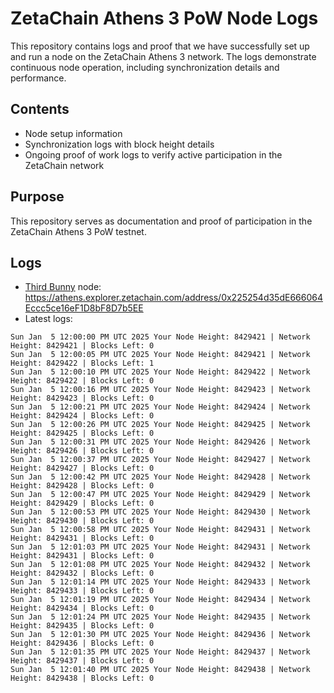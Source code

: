 # ZetaChain Athens 3 PoW Node Logs
This repository contains logs and proof that we have successfully set up and run a node on the ZetaChain Athens 3 network. The logs demonstrate continuous node operation, including synchronization details and performance.

## Contents
- Node setup information
- Synchronization logs with block height details
- Ongoing proof of work logs to verify active participation in the ZetaChain network

## Purpose
This repository serves as documentation and proof of participation in the ZetaChain Athens 3 PoW testnet.

## Logs

- [Third Bunny](https://thirdbunny.xyz/) node: https://athens.explorer.zetachain.com/address/0x225254d35dE666064Eccc5ce16eF1D8bF8D7b5EE
- Latest logs:
```
Sun Jan  5 12:00:00 PM UTC 2025 Your Node Height: 8429421 | Network Height: 8429421 | Blocks Left: 0
Sun Jan  5 12:00:05 PM UTC 2025 Your Node Height: 8429421 | Network Height: 8429422 | Blocks Left: 1
Sun Jan  5 12:00:10 PM UTC 2025 Your Node Height: 8429422 | Network Height: 8429422 | Blocks Left: 0
Sun Jan  5 12:00:16 PM UTC 2025 Your Node Height: 8429423 | Network Height: 8429423 | Blocks Left: 0
Sun Jan  5 12:00:21 PM UTC 2025 Your Node Height: 8429424 | Network Height: 8429424 | Blocks Left: 0
Sun Jan  5 12:00:26 PM UTC 2025 Your Node Height: 8429425 | Network Height: 8429425 | Blocks Left: 0
Sun Jan  5 12:00:31 PM UTC 2025 Your Node Height: 8429426 | Network Height: 8429426 | Blocks Left: 0
Sun Jan  5 12:00:37 PM UTC 2025 Your Node Height: 8429427 | Network Height: 8429427 | Blocks Left: 0
Sun Jan  5 12:00:42 PM UTC 2025 Your Node Height: 8429428 | Network Height: 8429428 | Blocks Left: 0
Sun Jan  5 12:00:47 PM UTC 2025 Your Node Height: 8429429 | Network Height: 8429429 | Blocks Left: 0
Sun Jan  5 12:00:53 PM UTC 2025 Your Node Height: 8429430 | Network Height: 8429430 | Blocks Left: 0
Sun Jan  5 12:00:58 PM UTC 2025 Your Node Height: 8429431 | Network Height: 8429431 | Blocks Left: 0
Sun Jan  5 12:01:03 PM UTC 2025 Your Node Height: 8429431 | Network Height: 8429431 | Blocks Left: 0
Sun Jan  5 12:01:08 PM UTC 2025 Your Node Height: 8429432 | Network Height: 8429432 | Blocks Left: 0
Sun Jan  5 12:01:14 PM UTC 2025 Your Node Height: 8429433 | Network Height: 8429433 | Blocks Left: 0
Sun Jan  5 12:01:19 PM UTC 2025 Your Node Height: 8429434 | Network Height: 8429434 | Blocks Left: 0
Sun Jan  5 12:01:24 PM UTC 2025 Your Node Height: 8429435 | Network Height: 8429435 | Blocks Left: 0
Sun Jan  5 12:01:30 PM UTC 2025 Your Node Height: 8429436 | Network Height: 8429436 | Blocks Left: 0
Sun Jan  5 12:01:35 PM UTC 2025 Your Node Height: 8429437 | Network Height: 8429437 | Blocks Left: 0
Sun Jan  5 12:01:40 PM UTC 2025 Your Node Height: 8429438 | Network Height: 8429438 | Blocks Left: 0
```
